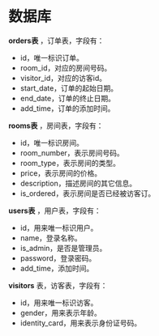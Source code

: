 # 数据库

**orders表** ，订单表，字段有：

* id，唯一标识订单。
* room_id，对应的房间号码。
* visitor_id，对应的访客id。
* start_date，订单的起始日期。
* end_date，订单的终止日期。
* add_time，订单的添加时间。

**rooms表** ，房间表，字段有：

* id，唯一标识房间。
* room_number，表示房间号码。
* room_type，表示房间的类型。
* price，表示房间的价格。
* description，描述房间的其它信息。
* is_ordered，表示房间是否已经被访客订。

**users表** ，用户表，字段有：

* id，用来唯一标识用户。
* name，登录名称。
* is_admin，是否是管理员。
* password，登录密码。
* add_time，添加时间。


**visitors** 表，访客表，字段有：

* id，用来唯一标识访客。
* gender，用来表示年龄。
* identity_card，用来表示身份证号码。